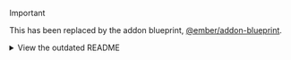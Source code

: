 > [!IMPORTANT]
> This has been replaced by the addon blueprint, [@ember/addon-blueprint](https://github.com/ember-cli/ember-addon-blueprint).

<details>
<summary>View the outdated README</summary>

# @embroider/addon-blueprint

> This blueprint is a preview of the [v2 app blueprint](https://rfcs.emberjs.com/id/0507-embroider-v2-package-format/) and was intended to an experiment to see what was needed to ship v2 addons. While the blueprint was successful in its aims, this blueprint will never become the default for newly generated Ember addons. The DX hit of forcing every Ember developer to maintain a monorepo was too high a bar and the Ember Core Tooling team decided it didn't match the expectations of the Ember community. We are currently developing a non-monorepo version of the addon blueprint that is still work in progress but you can try it out now: https://github.com/ember-cli/ember-addon-blueprint
>
> Anyone considering a new migration of a v1 addon to v2 should use the new `@ember/addon-blueprint` and not this one 👍

Blueprint for scaffolding ember v2 addons

For migrating a v1 addon to a v2 addon, you may follow _[Porting Addons to V2](https://github.com/embroider-build/embroider/blob/main/PORTING-ADDONS-TO-V2.md)_ and
this blog post [Migrating an Ember addon to the next-gen v2 format
](https://www.kaliber5.de/de/blog/v2-addon_en).

## WIP

This is still work in progress.

The blueprint contains a number of assumptions, e.g. using a monorepo using (`yarn` or `npm`) workspaces, with separate workspaces for the addon and the test-app. But there is plenty of room for bikeshedding here, so if you have suggestions about better ways to set this up, then please file an issue to discuss!

## Usage

```bash
npx ember-cli@latest addon my-addon -b @embroider/addon-blueprint --pnpm
```

### Options

For all these options, you'll see a warning printed from `ember-cli` about unsupported options.
`ember-cli` doesn't have a way to detect if flags are used by a blueprint.

#### `--pnpm`

Sets up the new addon with [`pnpm`](https://pnpm.io/) as a default package manager.

Example:

```bash
npx ember-cli@latest addon my-addon -b @embroider/addon-blueprint --pnpm
cd my-addon
```

#### `--npm`

Sets up the new addon with `npm` as a default.

Example:

```bash
npx ember-cli@latest addon my-addon -b @embroider/addon-blueprint --npm
cd my-addon
```

#### `--yarn`

Sets up the new addon with `yarn` as a default.

Example:

```bash
npx ember-cli@latest addon my-addon -b @embroider/addon-blueprint --yarn
cd my-addon
```

#### `--addon-location`

The location / folder name of the addon can be customized via `--addon-location`.

Examples:

```bash
ember addon my-addon -b @embroider/addon-blueprint --addon-location=packages/the-addon
# generates
#   my-addon/packages/the-addon
```

#### `--test-app-location`

The location / folder name of the addon can be customized via `--test-app-location`.

Examples:

```bash
npx ember-cli@latest addon my-addon -b @embroider/addon-blueprint --test-app-location=test-app
# generates
#   my-addon/test-app
```

By default, `{test app name}` will be used.

#### `--test-app-name`

The name of the test-app can be customized via `--test-app-name`.

Examples:

```bash
npx ember-cli@latest addon my-addon -b @embroider/addon-blueprint --test-app-name=test-app-for-my-addon
# generates
#   my-addon/test-app-for-my-addon
```

By default, `test-app` will be used.

#### `--addon-only`

Will only create the addon, similar to the v1 addon behavior of `ember addon my-addon`.
This is useful for incremental migrations of v1 addons to v2 addons where the process from the
[Porting Addons to V2](https://github.com/embroider-build/embroider/blob/main/PORTING-ADDONS-TO-V2.md)
guide.

```bash
npx ember-cli@latest addon my-addon -b @embroider/addon-blueprint --addon-only
# generates non-monorepo:
#   my-addon/
#     .git
#     package.json
```

For incremental migration in monorepos, you'll want to also supply the `--skip-git` flag.

#### `--typescript`

Sets up the new addon with [`typescript`](https://www.typescriptlang.org/) support.

Example:

```bash
npx ember-cli@latest addon my-addon -b @embroider/addon-blueprint --typescript
```

### Updating the addon

The blueprint supports `ember-cli-update` to update your addon with any changes that occurred in the blueprint since you created the addon. So to update your addons boilerplate, simply run `ember-cli-update` (or `npx ember-cli-update` if you haven't installed it globally).

For additional instructions, please consult its [documentation](https://github.com/ember-cli/ember-cli-update).

### In existing monorepos

To generate a new v2 addon inside an existing monorepo, `cd` to that repo's directory and run the command as usual. The blueprint will auto-detect an existing `package.json` and adapt to it. Specifically it will not create or override any files at the root folder, like the `package.json` itself.

Most likely though you would not want to use the default locations for the addon and the test app. Instead you should establish a convention how multiple addons and test-apps are located. With the aforementioned path options you can then make the blueprint emit the packages in the correct place.

Some more things to pay attention to:

- Pass the package manager option ( `--npm`, `--yarn`, `--pnpm`) that you already use!
- Make sure that the chosen addon and test-app locations are all covered by the configured workspace layout of your package manager!
- Each package should have a distinct name, so make provide unique names for your test apps instead of the default `test-app` by using the `--test-app-name` option.
- There is no `start` script at the root `package.json` anymore to start both the addon's build and the test app in watch mode. So you would have to run that `start` script with your package manager in both locations in parallel (separate terminal windows/tabs).
- Pass the `skip-git` option to not auto-commit the generated files. Most likely there will be things to adapt to you specific requirements before committing.
- The blueprint will omit all files usually generated at the root folder, including `.prettierrc.js`, and instead use whatever you have already defined in your existing monorepo. So you should run the `lint:fix` script for both the addon and the test-app, and eventually address any non-fixable linting issues or other configuration conventions related to your specific setup.

Some examples...

#### Group by name

We group by the name of the addon, the addon's package and its test app are co-located sub-folders:

```
project-monorepo
└── addons
    ├── my-addon
    │   ├── package
    │   └── test-app
    └── ...
```

[//]: # 'to edit this: https://tree.nathanfriend.io/?s=(%27options!(%27fancy!true~fullPath3~trailingSlash3~rootDot3)~4(%274%27project-monorepo02addons05my-addon0*5package0*5test-app05...%27)~version!%271%27)*%20%200%5Cn5-%203!false4source!5*2%0154320*'

To generate this run:

```bash
cd project-monorepo
npx ember-cli@latest addon my-addon -b @embroider/addon-blueprint \
  --skip-git \
  --skip-npm \
  --addon-location="addons/my-addon/package" \
  --test-app-name="test-app-for-my-addon" \
  --test-app-location="addons/my-addon/test-app"
```

#### Group by type

Addons and test-apps are separated:

```
project-monorepo
├── addons
│   ├── my-addon
│   └── ...
└── tests
    ├── my-addon
    └── ...
```

[//]: # 'to edit this: https://tree.nathanfriend.io/?s=(%27options!(%27fancy!true~fullPath2~trailingSlash2~rootDot2)~5(%275%27project-monorepo04738904test39%27)~version!%271%27)*0640862!false3s*my-74-%205source!6%20%207addon8%5Cn9*...%01987654320*'

To generate this run:

```bash
cd project-monorepo
npx ember-cli@latest addon my-addon -b @embroider/addon-blueprint \
  --skip-git \
  --skip-npm \
  --addon-location="addons/my-addon" \
  --test-app-name="test-app-for-my-addon" \
  --test-app-location="tests/my-addon"
```

## License

This project is licensed under the [MIT License](LICENSE.md).

</details>

